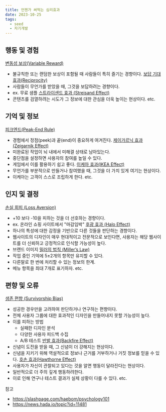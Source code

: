```yaml
---
title: 언젠가 써먹는 심리효과
date: 2023-10-25
tags:
  - seed
  - 자기개발
---
```

## 행동 및 경험
[변동성 보상(Variable Reward)](https://slashpage.com/haebom/nqrx6zk25ne9rmv314y5)
- 불규칙한 또는 랜덤한 보상이 포함될 때 사람들이 특히 즐기는 경향이다.
[보답 기대 효과(Reciprocity)](https://slashpage.com/haebom/k4w67rj24xpvk25yq8ep)
- 사람들이 무언가를 받았을 때, 그것을 보답하려는 경향이다.
- ex. 무료 샘플
[스트라이샌드 효과 (Streisand Effect)](https://slashpage.com/haebom/g36nj8v2wv5ywm5ykq9z)
- 콘텐츠를 검열하려는 시도가 그 정보에 대한 관심을 더욱 높이는 현상이다.
etc.

## 기억 및 정보
[피크엔드(Peak-End Rule)](https://slashpage.com/haebom/1dwy5rvmjdrwqmp46zn9)
- 경험에서 정점(peek)과 끝(end)이 중요하게 여겨진다.
[제이가르닉 효과(Zeigarnik Effect)](https://slashpage.com/haebom/d7916x82rv7d924kpyg3)
- 미완료된 작업이 뇌 내에서 미해결 상태로 남아있는다.
- 중단점을 설정하면 사용자의 참여를 높일 수 있다.
- 게임에서 이를 활용하기 쉽고 좋다.
[이케아 효과(IKEA Effect)](https://slashpage.com/haebom/8ndvwx7285qnym3z6jpg)
- 무언가를 부분적으로 만들거나 참여했을 때, 그것을 더 가치 있게 여기는 현상이다.
- 이케아는 고객이 스스로 조립하게 한다.
etc.

## 인지 및 결정
[손실 회피 (Loss Aversion)](https://slashpage.com/haebom/1dwy5rvmjdrnqmp46zn9)
- +10 보다 -10을 피하는 것을 더 선호하는 경향이다.
- ex. 온라인 쇼핑 사이트에서 "마감임박"
[후광 효과 (Halo Effect)](https://slashpage.com/haebom/8ndvwx7285r68m3z6jpg)
- 하나의 특성에 대한 감정을 기반으로 다른 것들을 판단하는 경향이다.
- 웹사이트의 디자인이 매우 현대적이고 전문적으로 보인다면, 사용자는 해당 웹사이트를 더 신뢰하고 긍정적으로 인식할 가능성이 높다.
- 브랜드 이미지
[밀러의 법칙 (Miller’s Law)](https://slashpage.com/haebom/6n5w9812gdzy3m4kpgze)
- 작업 중인 기억에 5±2개의 항목만 유지할 수 있다.
- 다른말로 한 번에 처리할 수 있는 정보의 한계.
- 메뉴 항목을 최대 7개로 표기하자.
etc.

## 편향 및 오류
[생존 편향 (Survivorship Bias)](https://slashpage.com/haebom/v93nzyxmddzgrmwk6r45)
- 성공한 경우만을 고려하여 판단하거나 연구하는 편향이다.
- 전체 사용자 그룹에 대한 효과적인 디자인을 만들어내지 못할 가능성이 높다.
- 이를 피하는 방법
	- 실패한 디자인 분석
	- 다양한 사용자 피드백 수집
	- A/B 테스트
[반발 효과(Backfire Effect)](https://slashpage.com/haebom/8qpv5x427wnk42kyn3dw)
- 신념이 도전을 받을 때, 그 신념이 더 강해지는 현상이다.
- 신념을 지키기 위해 역설적으로 정보나 근거를 거부하거나 거짓 정보를 믿을 수 있다.
[호손 효과(Hawthorne Effect)](https://slashpage.com/haebom/j4z7pvx2k4kqgmek8653)
- 사용자가 자신이 관찰되고 있다는 것을 알면 행동이 달라진다는 현상이다.
- 일반적으로 더 주의 깊게 행동하려한다.
- 이로 인해 연구나 테스트 결과가 실제 상황이 다를 수 있다.
etc.

참고
- https://slashpage.com/haebom/psychology101
- https://news.hada.io/topic?id=11481
